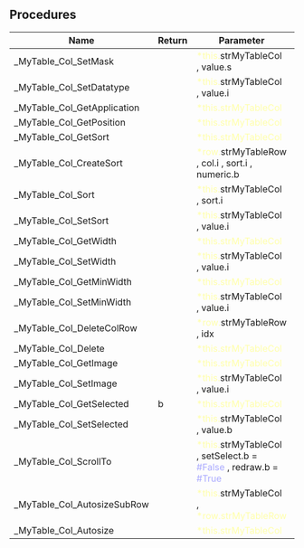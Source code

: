 ## Procedures

|Name|Return|Parameter|Comment|
| --- | --- | --- | --- |
|\_MyTable\_Col\_SetMask||<span style="color:#FFFFAA">*this.</span>strMyTableCol , value.s||
|\_MyTable\_Col\_SetDatatype||<span style="color:#FFFFAA">*this.</span>strMyTableCol , value.i||
|\_MyTable\_Col\_GetApplication||<span style="color:#FFFFAA">*this.strMyTableCol</span>||
|\_MyTable\_Col\_GetPosition||<span style="color:#FFFFAA">*this.strMyTableCol</span>||
|\_MyTable\_Col\_GetSort||<span style="color:#FFFFAA">*this.strMyTableCol</span>||
|\_MyTable\_Col\_CreateSort||<span style="color:#FFFFAA">*row.</span>strMyTableRow , col.i , sort.i , numeric.b||
|\_MyTable\_Col\_Sort||<span style="color:#FFFFAA">*this.</span>strMyTableCol , sort.i||
|\_MyTable\_Col\_SetSort||<span style="color:#FFFFAA">*this.</span>strMyTableCol , value.i||
|\_MyTable\_Col\_GetWidth||<span style="color:#FFFFAA">*this.strMyTableCol</span>||
|\_MyTable\_Col\_SetWidth||<span style="color:#FFFFAA">*this.</span>strMyTableCol , value.i||
|\_MyTable\_Col\_GetMinWidth||<span style="color:#FFFFAA">*this.strMyTableCol</span>||
|\_MyTable\_Col\_SetMinWidth||<span style="color:#FFFFAA">*this.</span>strMyTableCol , value.i||
|\_MyTable\_Col\_DeleteColRow||<span style="color:#FFFFAA">*row.</span>strMyTableRow , idx||
|\_MyTable\_Col\_Delete||<span style="color:#FFFFAA">*this.strMyTableCol</span>||
|\_MyTable\_Col\_GetImage||<span style="color:#FFFFAA">*this.strMyTableCol</span>||
|\_MyTable\_Col\_SetImage||<span style="color:#FFFFAA">*this.</span>strMyTableCol , value.i||
|\_MyTable\_Col\_GetSelected|b|<span style="color:#FFFFAA">*this.strMyTableCol</span>||
|\_MyTable\_Col\_SetSelected||<span style="color:#FFFFAA">*this.</span>strMyTableCol , value.b||
|\_MyTable\_Col\_ScrollTo||<span style="color:#FFFFAA">*this.</span>strMyTableCol , setSelect.b = <span style="color:#AAAAFF">\#False</span> , redraw.b = <span style="color:#AAAAFF">\#True</span>||
|\_MyTable\_Col\_AutosizeSubRow||<span style="color:#FFFFAA">*this.</span>strMyTableCol , <span style="color:#FFFFAA">*row.strMyTableRow</span>||
|\_MyTable\_Col\_Autosize||<span style="color:#FFFFAA">*this.strMyTableCol</span>||


